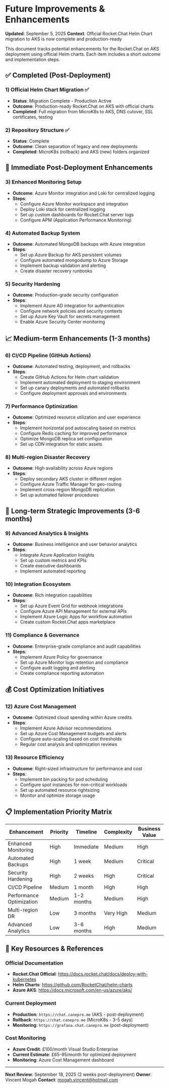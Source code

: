 # Future Improvements & Enhancements

**Updated**: September 5, 2025
**Context**: Official Rocket.Chat Helm Chart migration to AKS is now complete and production-ready

This document tracks potential enhancements for the Rocket.Chat on AKS deployment using official Helm charts. Each item includes a short outcome and implementation steps.

## ✅ **Completed (Post-Deployment)**

### 1) Official Helm Chart Migration ✅
- **Status**: Migration Complete - Production Active
- **Outcome**: Production-ready Rocket.Chat on AKS with official charts
- **Completed**: Full migration from MicroK8s to AKS, DNS cutover, SSL certificates, testing

### 2) Repository Structure ✅
- **Status**: Complete
- **Outcome**: Clean separation of legacy and new deployments
- **Completed**: MicroK8s (rollback) and AKS (new) folders organized

## 🚀 **Immediate Post-Deployment Enhancements**

### 3) Enhanced Monitoring Setup
- **Outcome**: Azure Monitor integration and Loki for centralized logging
- **Steps**:
  - Configure Azure Monitor workspace and integration
  - Deploy Loki stack for centralized logging
  - Set up custom dashboards for Rocket.Chat server logs
  - Configure APM (Application Performance Monitoring)

### 4) Automated Backup System
- **Outcome**: Automated MongoDB backups with Azure integration
- **Steps**:
  - Set up Azure Backup for AKS persistent volumes
  - Configure automated mongodump to Azure Storage
  - Implement backup validation and alerting
  - Create disaster recovery runbooks

### 5) Security Hardening
- **Outcome**: Production-grade security configuration
- **Steps**:
  - Implement Azure AD integration for authentication
  - Configure network policies and security contexts
  - Set up Azure Key Vault for secrets management
  - Enable Azure Security Center monitoring

## 📈 **Medium-term Enhancements (1-3 months)**

### 6) CI/CD Pipeline (GitHub Actions)
- **Outcome**: Automated testing, deployment, and rollbacks
- **Steps**:
  - Create GitHub Actions for Helm chart validation
  - Implement automated deployment to staging environment
  - Set up canary deployments and automated rollbacks
  - Configure deployment approvals and environments

### 7) Performance Optimization
- **Outcome**: Optimized resource utilization and user experience
- **Steps**:
  - Implement horizontal pod autoscaling based on metrics
  - Configure Redis caching for improved performance
  - Optimize MongoDB replica set configuration
  - Set up CDN integration for static assets

### 8) Multi-region Disaster Recovery
- **Outcome**: High availability across Azure regions
- **Steps**:
  - Deploy secondary AKS cluster in different region
  - Configure Azure Traffic Manager for geo-routing
  - Implement cross-region MongoDB replication
  - Set up automated failover procedures

## 🔧 **Long-term Strategic Improvements (3-6 months)**

### 9) Advanced Analytics & Insights
- **Outcome**: Business intelligence and user behavior analytics
- **Steps**:
  - Integrate Azure Application Insights
  - Set up custom metrics and KPIs
  - Create executive dashboards
  - Implement automated reporting

### 10) Integration Ecosystem
- **Outcome**: Rich integration capabilities
- **Steps**:
  - Set up Azure Event Grid for webhook integrations
  - Configure Azure API Management for external APIs
  - Implement Azure Logic Apps for workflow automation
  - Create custom Rocket.Chat apps marketplace

### 11) Compliance & Governance
- **Outcome**: Enterprise-grade compliance and audit capabilities
- **Steps**:
  - Implement Azure Policy for governance
  - Set up Azure Monitor logs retention and compliance
  - Configure audit logging and alerting
  - Create compliance reporting automation

## 💰 **Cost Optimization Initiatives**

### 12) Azure Cost Management
- **Outcome**: Optimized cloud spending within Azure credits
- **Steps**:
  - Implement Azure Advisor recommendations
  - Set up Azure Cost Management budgets and alerts
  - Configure auto-scaling based on cost thresholds
  - Regular cost analysis and optimization reviews

### 13) Resource Efficiency
- **Outcome**: Right-sized infrastructure for performance and cost
- **Steps**:
  - Implement bin packing for pod scheduling
  - Configure spot instances for non-critical workloads
  - Set up automated resource rightsizing
  - Monitor and optimize storage usage

## 📋 **Implementation Priority Matrix**

| Enhancement | Priority | Timeline | Complexity | Business Value |
|-------------|----------|----------|------------|----------------|
| Enhanced Monitoring | High | Immediate | Medium | High |
| Automated Backups | High | 1 week | Medium | Critical |
| Security Hardening | High | 2 weeks | High | Critical |
| CI/CD Pipeline | Medium | 1 month | High | High |
| Performance Optimization | Medium | 1-2 months | Medium | High |
| Multi-region DR | Low | 3 months | Very High | Medium |
| Advanced Analytics | Low | 3-6 months | High | Medium |

## 🔗 **Key Resources & References**

### Official Documentation
- **Rocket.Chat Official**: https://docs.rocket.chat/docs/deploy-with-kubernetes
- **Helm Charts**: https://github.com/RocketChat/helm-charts
- **Azure AKS**: https://docs.microsoft.com/en-us/azure/aks/

### Current Deployment
- **Production**: `https://chat.canepro.me` (AKS - post-deployment)
- **Rollback**: `https://chat.canepro.me` (MicroK8s - 3-5 days)
- **Monitoring**: `https://grafana.chat.canepro.me` (post-deployment)

### Cost Monitoring
- **Azure Credit**: £100/month Visual Studio Enterprise
- **Current Estimate**: £65-95/month for optimized deployment
- **Monitoring**: Azure Cost Management dashboard

---

**Next Review**: September 18, 2025 (2 weeks post-deployment)
**Owner**: Vincent Mogah
**Contact**: mogah.vincent@hotmail.com
